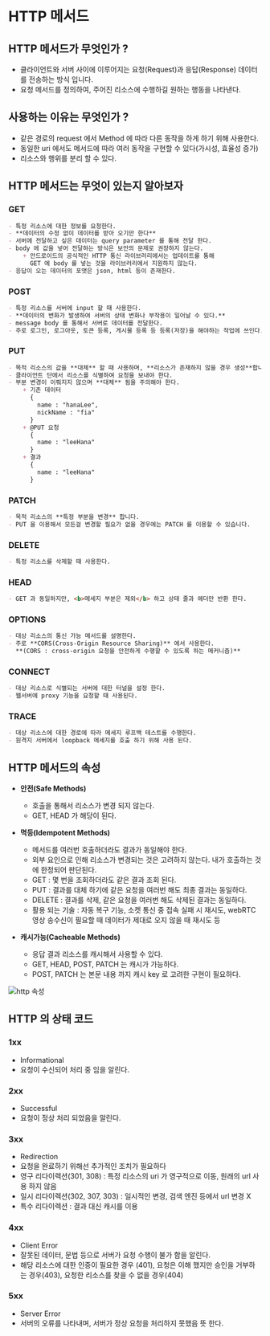 # HTTP 메서드

## HTTP 메서드가 무엇인가 ?
- 클라이언트와 서버 사이에 이루어지는 요청(Request)과 응답(Response) 데이터를 전송하는 방식 입니다.
- 요청 메서드를 정의하여, 주어진 리소스에 수행하길 원하는 행동을 나타낸다.

## 사용하는 이유는 무엇인가 ?
- 같은 경로의 request 에서 Method 에 따라 다른 동작을 하게 하기 위해 사용한다.
- 동일한 uri 에서도 메서드에 따라 여러 동작을 구현할 수 있다(가시성, 효율성 증가)
- 리소스와 행위를 분리 할 수 있다.

## HTTP 메서드는 무엇이 있는지 알아보자  

### GET
```markdown
- 특정 리소스에 대한 정보를 요청한다.
- **데이터의 수정 없이 데이터를 받아 오기만 한다**
- 서버에 전달하고 싶은 데이터는 query parameter 를 통해 전달 한다.
- body 에 값을 넣어 전달하는 방식은 보안의 문제로 권장하지 않는다.
    + 안드로이드의 공식적인 HTTP 통신 라이브러리에서는 업데이트를 통해
      GET 에 body 를 넣는 것을 라이브러리에서 지원하지 않는다.
- 응답이 오는 데이터의 포맷은 json, html 등이 존재한다.
```

### POST
```markdown
- 특정 리소스를 서버에 input 할 때 사용한다.
- **데이터의 변화가 발생하여 서버의 상태 변화나 부작용이 일어날 수 있다.**
- message body 를 통해서 서버로 데이터를 전달한다.
- 주로 로그인, 로그아웃, 토큰 등록, 게시물 등록 등 등록(저장)을 해야하는 작업에 쓰인다.
```

### PUT
```markdown
- 목적 리소스의 값을 **대체** 할 때 사용하며, **리소스가 존재하지 않을 경우 생성**합니다.
- 클라이언트 단에서 리소스를 식별하여 요청을 보내야 한다.
- 부분 변경이 이뤄지지 않으며 **대체** 됨을 주의해야 한다.
    + 기존 데이터
      {
        name : "hanaLee",
        nickName : "fia"
      }
    + @PUT 요청 
      { 
        name : "leeHana"
      }
    + 결과
      {
        name : "leeHana"
      }
```

### PATCH
```markdown
- 목적 리소스의 **특정 부분을 변경** 합니다.
- PUT 을 이용해서 모든걸 변경할 필요가 없을 경우에는 PATCH 를 이용할 수 있습니다.
```

### DELETE
```markdown
- 특정 리소스를 삭제할 때 사용한다.
```

### HEAD
```markdown
- GET 과 동일하지만, <b>메세지 부분은 제외</b> 하고 상태 줄과 헤더만 반환 한다.
```

### OPTIONS
```markdown
- 대상 리소스의 통신 가능 메서드를 설명한다.
- 주로 **CORS(Cross-Origin Resource Sharing)** 에서 사용한다. 
  **(CORS : cross-origin 요청을 안전하게 수행할 수 있도록 하는 메커니즘)**
```

### CONNECT
```markdown
- 대상 리소스로 식별되는 서버에 대한 터널을 설정 한다.
- 웹서버에 proxy 기능을 요청할 때 사용된다.
```

### TRACE
```markdown
- 대상 리소스에 대한 경로에 따라 메세지 루프백 테스트를 수행한다.
- 원격지 서버에서 loopback 메세지를 호출 하기 위해 사용 된다.
```

## HTTP 메서드의 속성

- **안전(Safe Methods)**
    + 호출을 통해서 리소스가 변경 되지 않는다.
    + GET, HEAD 가 해당이 된다.
  
- **멱등(Idempotent Methods)**
    + 메서드를 여러번 호출하더라도 결과가 동일해야 한다.
    + 외부 요인으로 인해 리소스가 변경되는 것은 고려하지 않는다. 내가 호출하는 것에 한정되어 판단된다.
    + GET : 몇 번을 조회하더라도 같은 결과 조회 된다.
    + PUT : 결과를 대체 하기에 같은 요청을 여러번 해도 최종 결과는 동일하다.
    + DELETE : 결과를 삭제, 같은 요청을 여러번 해도 삭제된 결과는 동일하다.
    + 활용 되는 기술 : 자동 복구 기능, 소켓 통신 중 접속 실패 시 재시도, webRTC 영상 송수신이 필요할 때 데이터가 제대로 오지 않을 때 재시도 등

- **캐시가능(Cacheable Methods)**
    + 응답 결과 리소스를 캐시해서 사용할 수 있다.
    + GET, HEAD, POST, PATCH 는 캐시가 가능하다.
    + POST, PATCH 는 본문 내용 까지 캐시 key 로 고려한 구현이 필요하다.

![http 속성](https://user-images.githubusercontent.com/49216939/175032768-42a19802-1037-4a69-a41b-57db28d47be4.png)


## HTTP 의 상태 코드

### 1xx
- Informational
- 요청이 수신되어 처리 중 임을 알린다.

### 2xx
- Successful
- 요청이 정상 처리 되었음을 알린다.

### 3xx
- Redirection
- 요청을 완료하기 위해선 추가적인 조치가 필요하다
- 영구 리다이렉션(301, 308) : 특정 리소스의 uri 가 영구적으로 이동, 원래의 url 사용 하지 않음
- 일시 리다이렉션(302, 307, 303) : 일시적인 변경, 검색 엔진 등에서 url 변경 X
- 특수 리다이렉션 : 결과 대신 캐시를 이용

### 4xx
- Client Error
- 잘못된 데이터, 문법 등으로 서버가 요청 수행이 불가 함을 알린다.
- 해당 리소스에 대한 인증이 필요한 경우 (401), 요청은 이해 했지만 승인을 거부하는 경우(403), 요청한 리소스를 찾을 수 없을 경우(404)

### 5xx
- Server Error
- 서버의 오류를 나타내며, 서버가 정상 요청을 처리하지 못했음 뜻 한다.
